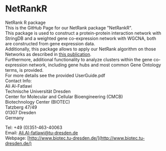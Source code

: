 # NetRankR
NetRank R package  
This is the GitHub Page for our NetRank package "NetRankR".  
This package is used to construct a protein-protein interaction network with StringDB   and a weighted gene co-expression network with WGCNA, both are constructed from gene expression data.  
Additionally, this package allows to apply our NetRank algorithm on those Networks as described in [this publication](https://www.frontiersin.org/articles/10.3389/fbinf.2022.780229/full).  
Furthermore, additional functionality to analyze clusters within the gene co-expression network, including gene hubs and most common Gene Ontology terms, is provided.  
For more details see the provided UserGuide.pdf  
Contact Info:  
Ali Al-Fatlawi  
Technische Universität Dresden  
Center for Molecular and Cellular Bioengineering (CMCB)  
Biotechnology Center (BIOTEC)  
Tatzberg 47/49  
01307 Dresden  
Germany  
  
Tel: +49 (0)351-463-40063  
Email: Ali.Al-fatlawi@tu-dresden.de  
Webpage: [http://www.biotec.tu-dresden.de/](http://www.biotec.tu-dresden.de/)
